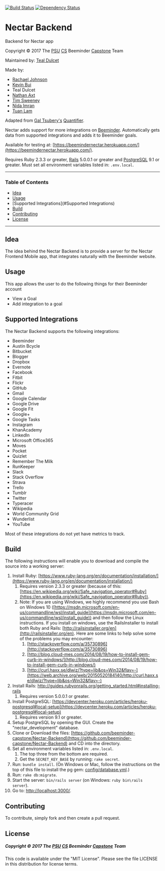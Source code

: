 [![Build Status](https://travis-ci.org/beeminder-capstone/Nectar-Backend.svg?branch=master)](https://travis-ci.org/beeminder-capstone/Nectar-Backend)
[![Dependency Status](https://www.versioneye.com/user/projects/58acea064ca76f0047de1862/badge.svg?style=flat)](https://www.versioneye.com/user/projects/58acea064ca76f0047de1862)

# Nectar Backend

Backend for Nectar app

Copyright © 2017 The [PSU](https://www.pdx.edu/) [CS](https://www.pdx.edu/computer-science/) Beeminder [Capstone](http://wiki.cs.pdx.edu/capstone/fall_2016/fall_2016.html) Team

Maintained by: [Teal Dulcet](https://github.com/tdulcet)

Made by:
* [Rachael Johnson](https://github.com/rhatchet)
* [Kevin Bui](https://github.com/kevbui)
* Teal Dulcet
* [Nathan Axt](https://github.com/naxt25)
* [Tim Sweeney](https://github.com/sweeney6)
* [Nida Imran](https://github.com/nidaimran)
* [Tuan Lam](https://github.com/t-lam)

Adapted from [Gal Tsubery's](https://github.com/tsubery/) [Quantifier](https://github.com/tsubery/quantifier/).

Nectar adds support for more integrations on [Beeminder](https://www.beeminder.com/). Automatically gets data from supported integrations and adds it to Beeminder goals.

Available for testing at: [https://beemindernectar.herokuapp.com/](https://beemindernectar.herokuapp.com/).

Requires Ruby 2.3.3 or greater, [Rails](http://guides.rubyonrails.org/getting_started.html) 5.0.0.1 or greater and [PostgreSQL](https://devcenter.heroku.com/articles/heroku-postgresql#local-setup) 9.1 or greater. Must set all environment variables listed in: `.env.local`.


---

### Table of Contents
 - [Idea](#Idea)
 - [Usage](#usage)
 - [Supported Integrations](#Supported Integrations)
 - [Build](#build)
 - [Contributing](#contributing)
 - [License](#license)
 
---


## Idea
The idea behind the Nectar Backend is to provide a server for the Nectar Frontend Mobile app, that integrates naturally with the Beeminder website.

## Usage
This app allows the user to do the following things for their Beeminder account

 * View a Goal
 * Add integration to a goal
 

## Supported Integrations
The Nectar Backend supports the following integrations:

* Beeminder
* Austin Bcycle
* Bitbucket
* Blogger
* Dropbox
* Evernote
* Facebook
* Fitbit
* Flickr
* GitHub
* Gmail
* Google Calendar
* Google Drive
* Google Fit
* Google+
* Google Tasks
* Instagram
* KhanAcademy
* LinkedIn
* Microsoft Office365
* Moves
* Pocket
* Quizlet
* Remember The Milk
* RunKeeper
* Slack
* Stack Overflow
* Strava
* Trello
* Tumblr
* Twitter
* Typeracer
* Wikipedia
* World Community Grid
* Wunderlist
* YouTube

Most of these integrations do not yet have metrics to track.


## Build
The following instructions will enable you to download and compile the source into a working server:


1. Install Ruby: [https://www.ruby-lang.org/en/documentation/installation/](https://www.ruby-lang.org/en/documentation/installation/)
    1. Requires version 2.3.3 or greater (because of this: [https://en.wikipedia.org/wiki/Safe_navigation_operator#Ruby](https://en.wikipedia.org/wiki/Safe_navigation_operator#Ruby)).
    2. Note: If you are using Windows, we highly recommend you use Bash on Windows 10 ([https://msdn.microsoft.com/en-us/commandline/wsl/install_guide](https://msdn.microsoft.com/en-us/commandline/wsl/install_guide)) and then follow the Linux instructions. If you install on windows, use the RailsInstaller to install both Ruby and Rails: [http://railsinstaller.org/en](http://railsinstaller.org/en). Here are some links to help solve some of the problems you may encounter:
        1. [http://stackoverflow.com/a/35730896](http://stackoverflow.com/a/35730896)
        2. [http://blog.cloud-mes.com/2014/08/19/how-to-install-gem-curb-in-windows/](http://blog.cloud-mes.com/2014/08/19/how-to-install-gem-curb-in-windows/)
        3. [http://curl.haxx.se/dlwiz/?type=lib&os=Win32&flav=-](https://web.archive.org/web/20150520184140/http://curl.haxx.se/dlwiz/?type=lib&os=Win32&flav=-)
2. Install Rails: http://guides.rubyonrails.org/getting_started.html#installing-rails
    1. Requires version 5.0.0.1 or greater.
3. Install PostgreSQL: [https://devcenter.heroku.com/articles/heroku-postgresql#local-setup](https://devcenter.heroku.com/articles/heroku-postgresql#local-setup)
    1. Requires version 9.1 or greater.
4. Setup PostgreSQL by opening the GUI. Create the "nectar_development" database.
5. Clone or Download the files: [https://github.com/beeminder-capstone/Nectar-Backend](https://github.com/beeminder-capstone/Nectar-Backend) and CD into the directory.
6. Set all environment variables listed in: `.env.local`.
    1. The top three from the bottom are required.
    2. Get the `SECRET_KEY_BASE` by running: `rake secret`.
7. Run: `bundle install`. (On Windows or Mac, follow the instructions on the top of this file to install the pg gem: [config/database.yml](config/database.yml).)
8. Run: `rake db:migrate`.
9. Start the server: `bin/rails server` (on Windows: `ruby bin\rails server`).
10. Go to: [http://localhost:3000/](http://localhost:3000/).

## Contributing
To contribute, simply fork and then create a pull request. 

## License
##### Copyright © 2017 The [PSU](https://www.pdx.edu/) [CS](https://www.pdx.edu/computer-science/) Beeminder [Capstone](http://wiki.cs.pdx.edu/capstone/fall_2016/fall_2016.html) Team
This code is available under the "MIT License".
Please see the file LICENSE in this distribution for license terms.
